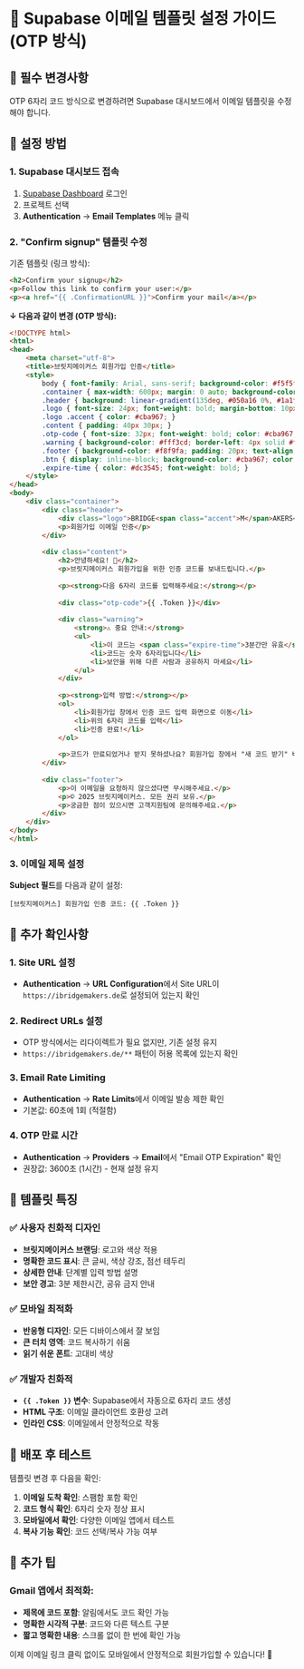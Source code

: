 # 📧 Supabase 이메일 템플릿 설정 가이드 (OTP 방식)

## 🎯 **필수 변경사항**

OTP 6자리 코드 방식으로 변경하려면 Supabase 대시보드에서 이메일 템플릿을 수정해야 합니다.

## 📝 **설정 방법**

### 1. **Supabase 대시보드 접속**
1. [Supabase Dashboard](https://supabase.com/dashboard) 로그인
2. 프로젝트 선택
3. **Authentication** → **Email Templates** 메뉴 클릭

### 2. **"Confirm signup" 템플릿 수정**

기존 템플릿 (링크 방식):
```html
<h2>Confirm your signup</h2>
<p>Follow this link to confirm your user:</p>
<p><a href="{{ .ConfirmationURL }}">Confirm your mail</a></p>
```

**↓ 다음과 같이 변경 (OTP 방식):**

```html
<!DOCTYPE html>
<html>
<head>
    <meta charset="utf-8">
    <title>브릿지메이커스 회원가입 인증</title>
    <style>
        body { font-family: Arial, sans-serif; background-color: #f5f5f5; margin: 0; padding: 20px; }
        .container { max-width: 600px; margin: 0 auto; background-color: white; border-radius: 8px; overflow: hidden; box-shadow: 0 2px 10px rgba(0,0,0,0.1); }
        .header { background: linear-gradient(135deg, #050a16 0%, #1a1f3a 100%); color: white; padding: 30px; text-align: center; }
        .logo { font-size: 24px; font-weight: bold; margin-bottom: 10px; }
        .logo .accent { color: #cba967; }
        .content { padding: 40px 30px; }
        .otp-code { font-size: 32px; font-weight: bold; color: #cba967; text-align: center; background-color: #f8f9fa; padding: 20px; border-radius: 8px; margin: 30px 0; letter-spacing: 4px; border: 2px dashed #cba967; }
        .warning { background-color: #fff3cd; border-left: 4px solid #ffc107; padding: 15px; margin: 20px 0; }
        .footer { background-color: #f8f9fa; padding: 20px; text-align: center; color: #666; font-size: 14px; }
        .btn { display: inline-block; background-color: #cba967; color: white; padding: 12px 24px; text-decoration: none; border-radius: 6px; font-weight: bold; margin: 10px 0; }
        .expire-time { color: #dc3545; font-weight: bold; }
    </style>
</head>
<body>
    <div class="container">
        <div class="header">
            <div class="logo">BRIDGE<span class="accent">M</span>AKERS</div>
            <p>회원가입 이메일 인증</p>
        </div>
        
        <div class="content">
            <h2>안녕하세요! 👋</h2>
            <p>브릿지메이커스 회원가입을 위한 인증 코드를 보내드립니다.</p>
            
            <p><strong>다음 6자리 코드를 입력해주세요:</strong></p>
            
            <div class="otp-code">{{ .Token }}</div>
            
            <div class="warning">
                <strong>⚠️ 중요 안내:</strong>
                <ul>
                    <li>이 코드는 <span class="expire-time">3분간만 유효</span>합니다</li>
                    <li>코드는 숫자 6자리입니다</li>
                    <li>보안을 위해 다른 사람과 공유하지 마세요</li>
                </ul>
            </div>
            
            <p><strong>입력 방법:</strong></p>
            <ol>
                <li>회원가입 창에서 인증 코드 입력 화면으로 이동</li>
                <li>위의 6자리 코드를 입력</li>
                <li>인증 완료!</li>
            </ol>
            
            <p>코드가 만료되었거나 받지 못하셨나요? 회원가입 창에서 "새 코드 받기" 버튼을 클릭해주세요.</p>
        </div>
        
        <div class="footer">
            <p>이 이메일을 요청하지 않으셨다면 무시해주세요.</p>
            <p>© 2025 브릿지메이커스. 모든 권리 보유.</p>
            <p>궁금한 점이 있으시면 고객지원팀에 문의해주세요.</p>
        </div>
    </div>
</body>
</html>
```

### 3. **이메일 제목 설정**

**Subject 필드**를 다음과 같이 설정:
```
[브릿지메이커스] 회원가입 인증 코드: {{ .Token }}
```

## 🔧 **추가 확인사항**

### 1. **Site URL 설정**
- **Authentication** → **URL Configuration**에서 Site URL이 `https://ibridgemakers.de`로 설정되어 있는지 확인

### 2. **Redirect URLs 설정**
- OTP 방식에서는 리다이렉트가 필요 없지만, 기존 설정 유지
- `https://ibridgemakers.de/**` 패턴이 허용 목록에 있는지 확인

### 3. **Email Rate Limiting**
- **Authentication** → **Rate Limits**에서 이메일 발송 제한 확인
- 기본값: 60초에 1회 (적절함)

### 4. **OTP 만료 시간**
- **Authentication** → **Providers** → **Email**에서 "Email OTP Expiration" 확인
- 권장값: 3600초 (1시간) - 현재 설정 유지

## 🎨 **템플릿 특징**

### ✅ **사용자 친화적 디자인**
- **브릿지메이커스 브랜딩**: 로고와 색상 적용
- **명확한 코드 표시**: 큰 글씨, 색상 강조, 점선 테두리
- **상세한 안내**: 단계별 입력 방법 설명
- **보안 경고**: 3분 제한시간, 공유 금지 안내

### ✅ **모바일 최적화**
- **반응형 디자인**: 모든 디바이스에서 잘 보임
- **큰 터치 영역**: 코드 복사하기 쉬움
- **읽기 쉬운 폰트**: 고대비 색상

### ✅ **개발자 친화적**
- **`{{ .Token }}` 변수**: Supabase에서 자동으로 6자리 코드 생성
- **HTML 구조**: 이메일 클라이언트 호환성 고려
- **인라인 CSS**: 이메일에서 안정적으로 작동

## 🚀 **배포 후 테스트**

템플릿 변경 후 다음을 확인:

1. **이메일 도착 확인**: 스팸함 포함 확인
2. **코드 형식 확인**: 6자리 숫자 정상 표시
3. **모바일에서 확인**: 다양한 이메일 앱에서 테스트
4. **복사 기능 확인**: 코드 선택/복사 가능 여부

## 📱 **추가 팁**

### Gmail 앱에서 최적화:
- **제목에 코드 포함**: 알림에서도 코드 확인 가능
- **명확한 시각적 구분**: 코드와 다른 텍스트 구분
- **짧고 명확한 내용**: 스크롤 없이 한 번에 확인 가능

이제 이메일 링크 클릭 없이도 모바일에서 안정적으로 회원가입할 수 있습니다! 🎉 
